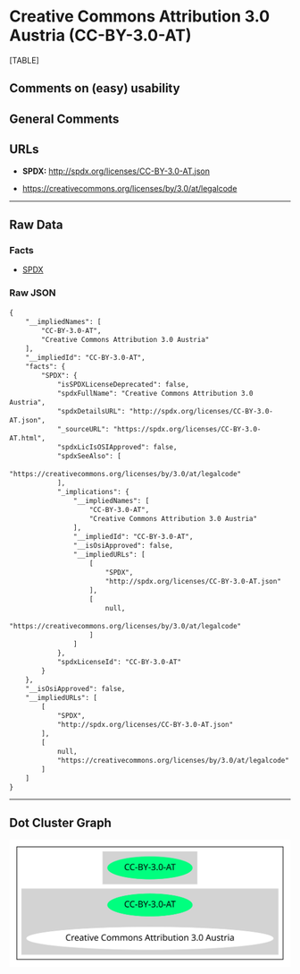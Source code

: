 Creative Commons Attribution 3.0 Austria (CC-BY-3.0-AT)
=======================================================

[TABLE]

Comments on (easy) usability
----------------------------

General Comments
----------------

URLs
----

-   **SPDX:** http://spdx.org/licenses/CC-BY-3.0-AT.json

-   https://creativecommons.org/licenses/by/3.0/at/legalcode

------------------------------------------------------------------------

Raw Data
--------

### Facts

-   [SPDX](https://spdx.org/licenses/CC-BY-3.0-AT.html "SPDX")

### Raw JSON

    {
        "__impliedNames": [
            "CC-BY-3.0-AT",
            "Creative Commons Attribution 3.0 Austria"
        ],
        "__impliedId": "CC-BY-3.0-AT",
        "facts": {
            "SPDX": {
                "isSPDXLicenseDeprecated": false,
                "spdxFullName": "Creative Commons Attribution 3.0 Austria",
                "spdxDetailsURL": "http://spdx.org/licenses/CC-BY-3.0-AT.json",
                "_sourceURL": "https://spdx.org/licenses/CC-BY-3.0-AT.html",
                "spdxLicIsOSIApproved": false,
                "spdxSeeAlso": [
                    "https://creativecommons.org/licenses/by/3.0/at/legalcode"
                ],
                "_implications": {
                    "__impliedNames": [
                        "CC-BY-3.0-AT",
                        "Creative Commons Attribution 3.0 Austria"
                    ],
                    "__impliedId": "CC-BY-3.0-AT",
                    "__isOsiApproved": false,
                    "__impliedURLs": [
                        [
                            "SPDX",
                            "http://spdx.org/licenses/CC-BY-3.0-AT.json"
                        ],
                        [
                            null,
                            "https://creativecommons.org/licenses/by/3.0/at/legalcode"
                        ]
                    ]
                },
                "spdxLicenseId": "CC-BY-3.0-AT"
            }
        },
        "__isOsiApproved": false,
        "__impliedURLs": [
            [
                "SPDX",
                "http://spdx.org/licenses/CC-BY-3.0-AT.json"
            ],
            [
                null,
                "https://creativecommons.org/licenses/by/3.0/at/legalcode"
            ]
        ]
    }

------------------------------------------------------------------------

Dot Cluster Graph
-----------------

![](../dot/CC-BY-3.0-AT.svg "dot")